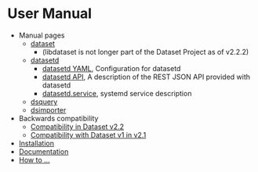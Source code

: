 
# User Manual

- Manual pages
    - [dataset](dataset.1.md)
      - (libdataset is not longer part of the Dataset Project as of v2.2.2)
    - [datasetd](datasetd.1.md)
      - [datasetd YAML](datasetd_yaml.5.md), Configuration for datasetd
      - [datasetd API](datasetd_api.5.md), A description of the REST JSON API provided with datasetd
      - [datasetd.service](datasetd_service.5.md), systemd service description
    - [dsquery](dsquery.1.md)
    - [dsimporter](dsimporter.1.md)
- Backwards compatibility
  - [Compatibility in Dataset v2.2](compatibility-in-v2.2.md)
  - [Compatibility with Dataset v1 in v2.1](compatibility-in-v2.1.md)
- [Installation](install.md)
- [Documentation](docs/)
- [How to ...](how-to/)


